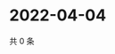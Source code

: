 # 2022-04-04

共 0 条

<!-- BEGIN WEIBO -->
<!-- 最后更新时间 Mon Apr 04 2022 18:14:20 GMT+0800 (China Standard Time) -->

<!-- END WEIBO -->

